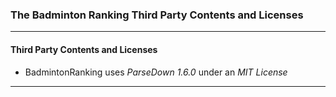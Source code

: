 ### The Badminton Ranking Third Party Contents and Licenses

-----

#### Third Party Contents and Licenses

- BadmintonRanking uses _ParseDown 1.6.0_ under an _MIT License_

-----
